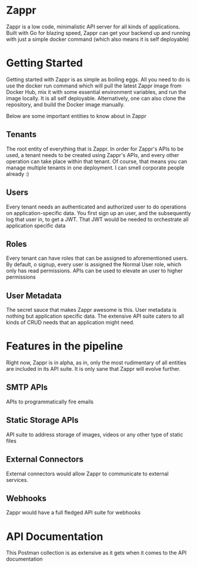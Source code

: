 # Zappr

Zappr is a low code, minimalistic API server for all kinds of applications. Built with Go for blazing speed, Zappr can get your backend up and running with just a simple docker command (which also means it is self deployable)

# Getting Started

Getting started with Zappr is as simple as boiling eggs. All you need to do is use the docker run command which will pull the latest Zappr image from Docker Hub, mix it with some essential environment variables, and run the image locally. It is all self deployable. Alternatively, one can also clone the repository, and build the Docker image manually.

Below are some important entities to know about in Zappr

## Tenants

The root entity of everything that is Zappr. In order for Zappr's APIs to be used, a tenant needs to be created using Zappr's APIs, and every other operation can take place within that tenant. Of course, that means you can manage multiple tenants in one deployment. I can smell corporate people already :)

## Users

Every tenant needs an authenticated and authorized user to do operations on application-specific data. You first sign up an user, and the subsequently log that user in, to get a JWT. That JWT would be needed to orchestrate all application specific data

## Roles

Every tenant can have roles that can be assigned to aforementioned users. By default, o signup, every user is assigned the Normal User role, which only has read permissions. APIs can be used to elevate an user to higher permissions

## User Metadata

The secret sauce that makes Zappr awesome is this. User metadata is nothing but application specific data. The extensive API suite caters to all kinds of CRUD needs that an application might need.

# Features in the pipeline

Right now, Zappr is in alpha, as in, only the most rudimentary of all entities are included in its API suite. It is only sane that Zappr will evolve further.

## SMTP APIs

APIs to programmatically fire emails

## Static Storage APIs

API suite to address storage of images, videos or any other type of static files

## External Connectors

External connectors would allow Zappr to communicate to external services.

## Webhooks

Zappr would have a full fledged API suite for webhooks

# API Documentation

This Postman collection is as extensive as it gets when it comes to the API documentation
